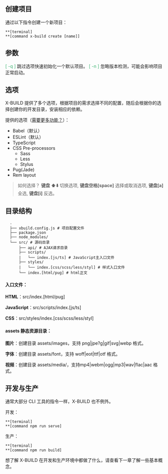 ## 创建项目

通过以下指令创建一个新项目：

```
**[terminal]
**[command x-build create [name]]
```

## 参数
<font color=MediumSeaGreen>[ -q ]</font>  跳过选项快速初始化一个默认项目。
<font color=MediumSeaGreen>[ -n ]</font>  忽略版本检测，可能会影响项目正常启动。

## 选项

X-BUILD 提供了多个选项，根据项目的需求选择不同的配置，随后会根据你的选择创建你的开发目录，安装相应的依赖。

提供的选项（[需要更多功能？](https://github.com/codexu/x-build/issues)）：

- Babel（默认）
- ESLint（默认）
- TypeScript
- CSS Pre-processors
  - Sass
  - Less
  - Stylus
- Pug(Jade)
- Rem layout

> 如何选择？
  **键盘 ⬆️⬇️** 切换选项, **键盘空格[space]** 选择或取消选项, **键盘[a]** 全选, **键盘[i]** 反选。

## 目录结构

```
  .
  ├── xbuild.config.js # 项目配置文件
  ├── package.json
  ├── node_modules/
  └── src/ # 源码目录
      ├── api/ # AJAX请求目录
      ├── scripts/
      |   └── index.[js/ts] # JavaScript主入口文件
      ├── styles/
      |   └── index.[css/scss/less/styl] # 样式入口文件
      └── index.[html/pug] # html正文
```

#### 入口文件：

**HTML**：src/index.[html/pug]

**JavaScript**：src/scripts/index.[js/ts]

**CSS**：src/styles/index.[css/scss/less/styl]

#### assets 静态资源目录：

**图片**：创建目录 assets/images，支持 png|jpe?g|gif|svg|webp 格式。

**字体**：创建目录 assets/font，支持 woff|eot|ttf|otf 格式。

**视频**：创建目录 assets/media/，支持mp4|webm|ogg|mp3|wav|flac|aac 格式。

## 开发与生产

通常大部分 CLI 工具的指令一样，X-BUILD 也不例外。

开发：

```
**[terminal]
**[command npm run serve]
```

生产：

```
**[terminal]
**[command npm run build]
```

想了解 X-BUILD 在开发和生产环境中都做了什么，请查看下一章了解一些基本概念。